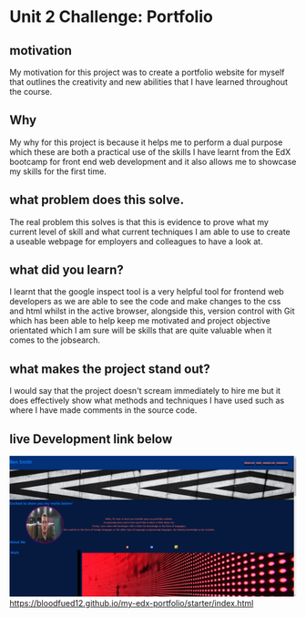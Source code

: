 # Unit 2 Challenge: Portfolio

## motivation
My motivation for this project was to create a portfolio website for myself that outlines the creativity and new abilities that I have learned throughout the course. 

## Why 
My why for this project is because it helps me to perform a dual purpose which these are both a practical use of the skills I have learnt from the EdX bootcamp for front end web development and it also allows me to showcase my skills for the first time. 

## what problem does this solve.
The real problem this solves is that this is evidence to prove what my current level of skill and what current techniques I am able to use to create a useable webpage for employers and colleagues to have a look at. 

## what did you learn? 
I learnt that the google inspect tool is a very helpful tool for frontend web developers as we are able to see the code and make changes to the css and html whilst in the active browser, alongside this, version control with Git which has been able to help keep me motivated and project objective orientated which I am sure will be skills that are quite valuable when it comes to the jobsearch.

## what makes the project stand out?
I would say that the project doesn't scream immediately to hire me but it does effectively show what methods and techniques I have used such as where I have made comments in the source code.
## live Development link below
![Live dev pic](/starter/images/Screenshot%202023-12-25%20214933.png)
https://bloodfued12.github.io/my-edx-portfolio/starter/index.html